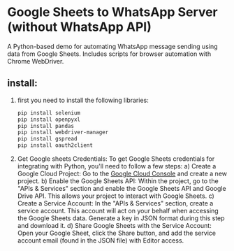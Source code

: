 # Google Sheets to WhatsApp Server (without WhatsApp API)
A Python-based demo for automating WhatsApp message sending using data from Google Sheets. Includes scripts for browser automation with Chrome WebDriver.
## install:
1) first you need to install the following libraries:
   ```bash
   pip install selenium
   pip install openpyxl
   pip install pandas
   pip install webdriver-manager
   pip install gspread
   pip install oauth2client
   ```
2) Get Google sheets Credentials:
To get Google Sheets credentials for integrating with Python, you'll need to follow a few steps:
a) Create a Google Cloud Project: Go to the [Google Cloud Console](https://cloud.google.com/) and create a new project.
b) Enable the Google Sheets API: Within the project, go to the "APIs & Services" section and enable the Google Sheets API and Google Drive API. This allows your project to interact with Google Sheets.
c) Create a Service Account: In the "APIs & Services" section, create a service account. This account will act on your behalf when accessing the Google Sheets data. Generate a key in JSON format during this step and download it.
d) Share Google Sheets with the Service Account: Open your Google Sheet, click the Share button, and add the service account email (found in the JSON file) with Editor access.
